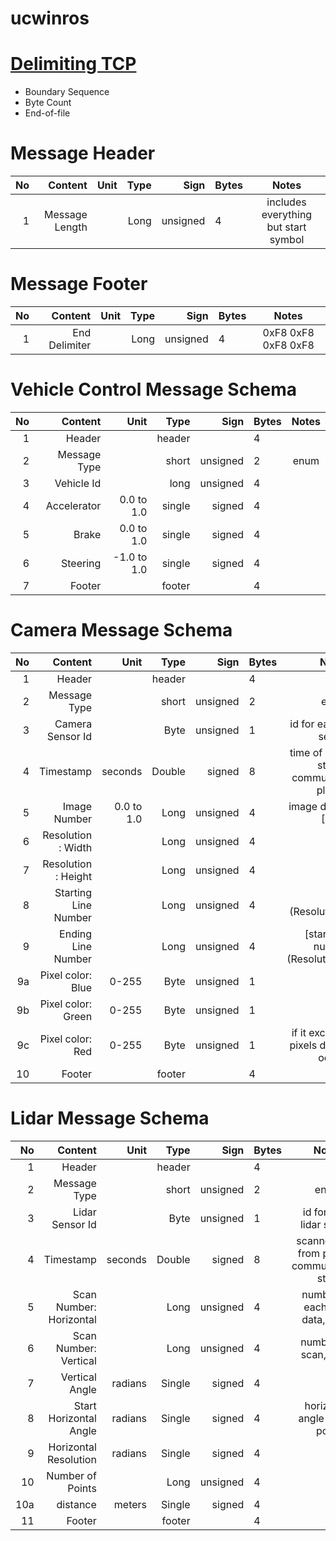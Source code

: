 # ucwinros


# [Delimiting TCP](https://cs.nyu.edu/artg/internet/Spring2006/readings/How%20to%20read%20TCP%20data.pdf)
- Boundary Sequence
- Byte Count
- End-of-file

# Message Header
|No |Content        |Unit       |Type   |Sign       |Bytes  |Notes  |
|--:|--:	        |--:	    |--:	|--:	    |---	|:-:	|
|1  |Message Length |           |Long   |unsigned   |4   	| includes everything but start symbol  	|

# Message Footer
|No |Content        |Unit       |Type   |Sign       |Bytes  |Notes  |
|--:|--:	        |--:	    |--:	|--:	    |---	|:-:	|
|1  |End Delimiter  |   	    |Long   |unsigned   |4   	| 0xF8 0xF8 0xF8 0xF8|

# Vehicle Control Message Schema
|No |Content        |Unit       |Type   |Sign       |Bytes  |Notes  |
|--:|--:	        |--:	    |--:	|--:	    |---	|:-:	|
|1  |Header         |   	    |header |           |4   	|   	|
|2  |Message Type   |   	    |short  |unsigned   |2   	| enum  	|
|3  |Vehicle Id     |   	    |long   |unsigned   |4   	|   	|
|4  |Accelerator    |0.0 to 1.0 |single |signed     |4   	|   	|
|5  |Brake          |0.0 to 1.0 |single |signed     |4   	|   	|
|6  |Steering       |-1.0 to 1.0|single |signed     |4   	|   	|
|7  |Footer         |   	    |footer |           |4   	|   	|


# Camera Message Schema
|No |Content                |Unit       |Type   |Sign     |Bytes|Notes  |
|--:|--:	                |--:	    |--:	|--:	  |---	|:-:	|
|1  |Header         |   	    |header |           |4   	|   	|
|2  |Message Type   |   	    |short  |unsigned   |2   	| enum  	|
|3  |Camera Sensor Id       |   	    |Byte   |unsigned |1   	|id for each camera sensor   	|
|4  |Timestamp              |seconds    |Double |signed   |8   	|time of image from start of communication of plug-in   	|
|5  |Image Number           |0.0 to 1.0 |Long   |unsigned |4   	|image data number [1..*]   	|
|6  |Resolution : Width     |           |Long   |unsigned |4   	|   	|
|7  |Resolution : Height    |           |Long   |unsigned |4   	|   	|
|8  |Starting Line Number   |           |Long   |unsigned |4   	|[1..(Resolution:width)]   	|
|9  |Ending Line Number     |           |Long   |unsigned |4   	|[starting line number..(Resolution:Height)]   	|
|9a | Pixel color: Blue     |0-255      |Byte   |unsigned |1   	|   	|
|9b | Pixel color: Green    |0-255      |Byte   |unsigned |1   	|   	|
|9c | Pixel color: Red      |0-255      |Byte   |unsigned |1   	|if it exceeds 8500 pixels data division occurs   	|
|10 |Footer         |   	    |footer |           |4   	|   	|

# Lidar Message Schema
|No |Content                    |Unit       |Type   |Sign     |Bytes|Notes  |
|--:|--:	                    |--:	    |--:	|--:	  |---	|:-:	|
|1  |Header         |   	    |header |           |4   	|   	|
|2  |Message Type   |   	    |short  |unsigned   |2   	| enum  	|
|3  |Lidar Sensor Id            |   	    |Byte   |unsigned |1   	|id for each lidar sensor   	|
|4  |Timestamp                  |seconds    |Double |signed   |8   	|scanned time from plug-in communication start   	|
|5  |Scan Number: Horizontal    |           |Long   |unsigned |4   	|number for each scan data, [1..*]   	|
|6  |Scan Number: Vertical      |           |Long   |unsigned |4   	|number per scan, [1..*]   	|
|7  |Vertical Angle             |radians    |Single |signed   |4   	|   	|
|8  |Start Horizontal Angle     |radians    |Single |signed   |4   	|horizontal angle of first point   	|
|9  |Horizontal Resolution      |radians    |Single |signed   |4   	|   	|
|10  |Number of Points           |           |Long   |unsigned |4   	|   	|
|10a | distance                  |meters     |Single |signed   |4   	|   	|
|11 |Footer         |   	    |footer |           |4   	|   	|